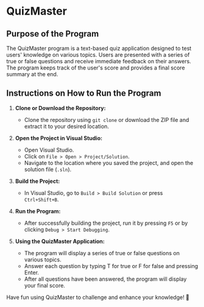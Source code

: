 # QuizMaster


## Purpose of the Program
 
 The QuizMaster program is a text-based quiz application designed to test users' knowledge on various topics. Users are presented with a series of true or false questions and receive immediate feedback on their answers. The program keeps track of the user's score and provides a final score summary at the end.

 
## Instructions on How to Run the Program
 
1. **Clone or Download the Repository:**
   - Clone the repository using `git clone` or download the ZIP file and extract it to your desired location.
 
2. **Open the Project in Visual Studio:**
   - Open Visual Studio.
   - Click on `File > Open > Project/Solution`.
   - Navigate to the location where you saved the project, and open the solution file (`.sln`).
 
3. **Build the Project:**
   - In Visual Studio, go to `Build > Build Solution` or press `Ctrl+Shift+B`.
 
4. **Run the Program:**
   - After successfully building the project, run it by pressing `F5` or by clicking `Debug > Start Debugging`.
 
5. **Using the QuizMaster Application:**
	- The program will display a series of true or false questions on various topics.
	- Answer each question by typing T for true or F for false and pressing Enter.
	- After all questions have been answered, the program will display your final score.


Have fun using QuizMaster to challenge and enhance your knowledge! :star2: